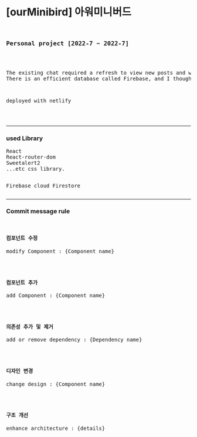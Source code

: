 <h1>[ourMinibird] 아워미니버드</h1>
<pre>
  <h3>Personal project [2022-7 ~ 2022-7]</h3>

<p>The existing chat required a refresh to view new posts and was using a traditional database.
There is an efficient database called Firebase, and I thought it would be tiring to use it. Therefore, I made a tiny sns that you can see right away as soon as a new post comes up like a messenger chat.</p>
<p>deployed with netlify</p>

</pre>
  <hr/>
  <h3>used Library</h3>
  <pre>
React
React-router-dom
Sweetalert2
...etc css library.

Firebase
cloud Firestore
</pre>


<hr/>
  <h3>Commit message rule</h3>
  <pre>
  <h4>컴포넌트 수정</h4><p>modify Component : {Component name}</p>
  <h4>컴포넌트 추가</h4><p>add Component : {Component name}</p>
  <h4>의존성 추가 및 제거</h4><p>add or remove dependency : {Dependency name}</p>
  <h4>디자인 변경</h4><p>change design : {Component name}</p>
  <h4>구조 개선</h4><p>enhance architecture : {details}</p>
  </pre>

  
